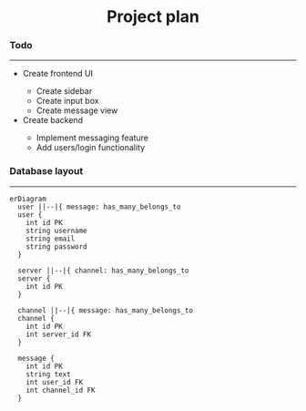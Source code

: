 <h1 align="center">Project plan</h1>

### Todo

---

<ul>
  <li>Create frontend UI</li>
  <ul>
    <li>Create sidebar</li>
    <li>Create input box</li>
    <li>Create message view</li>
  </ul>
  <li>Create backend</li>
  <ul>
    <li>Implement messaging feature</li>
    <li>Add users/login functionality</li>
  </ul>
</ul>

### Database layout

---

```mermaid
erDiagram
  user ||--|{ message: has_many_belongs_to
  user {
    int id PK
    string username
    string email
    string password
  }

  server ||--|{ channel: has_many_belongs_to
  server {
    int id PK
  }

  channel ||--|{ message: has_many_belongs_to
  channel {
    int id PK
    int server_id FK
  }

  message {
    int id PK
    string text
    int user_id FK
    int channel_id FK
  }
```
